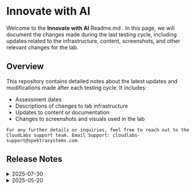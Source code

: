 # Innovate with AI

Welcome to the  **Innovate with AI** Readme.md . In this page, we will document the changes made during the last testing cycle, including updates related to the infrastructure, content, screenshots, and other relevant changes for the lab.

## Overview

This repository contains detailed notes about the latest updates and modifications made after each testing cycle. It includes:

- Assessment dates
- Descriptions of changes to lab infrastructure
- Updates to content or documentation
- Changes to screenshots and visuals used in the lab

`For any further details or inquiries, feel free to reach out to the CloudLabs support team. Email Support: cloudlabs-support@spektrasystems.com`

## Release Notes
<details>
  
  <summary>2025-07-30</summary>

## Infrastructure Changes

1. The Lab VM configuration was updated to use the _Standard_ SKU, and its Public IP allocation method was set to **Static**, in reference to [Azure Update](https://azure.microsoft.com/en-us/updates?id=upgrade-to-standard-sku-public-ip-addresses-in-azure-by-30-september-2025-basic-sku-will-be-retired)

## Content Changes

  - **Change**: Updated _1. Data_Preparation.ipynb_ by removing dataset registration to improve task clarity.
  
## Screenshot Updates

 - **Change**: Screenshots were added to enhance the overall user experience.

## Testing Notes

   - **Testing Date**: 2025-07-30
   - **Testing Scope**: Functional Flow, UI Instructions/ screenshots, command accuracy, provisioning time, edge case handling

</details>

<details>
  <summary>2025-05-20</summary>

## Release Notes

In this section, we will track and list each change introduced in the latest release:

- **Change**: Minor UI Changes and instructions updated.
- **Testing Date**: 2025-05-12

## Infrastructure Changes

NA

## Content Changes

- **Change**:
    
    - **Data preparation** notebooks are updated with the latest working files and cells.
    - Power Virtual Agents has been rebranded to **Microsoft Copilot Studio**.
      
## Screenshot Updates

- **Change**: Updated the screenshots as per the latest UI changes.

---
</details>

